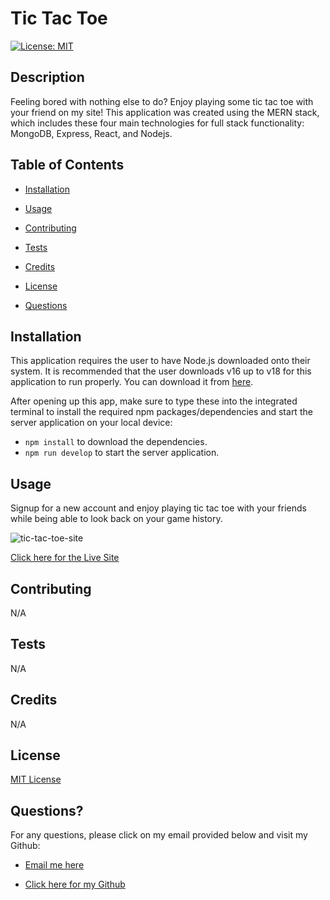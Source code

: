 # Tic Tac Toe

  [![License: MIT](https://img.shields.io/badge/License-MIT-yellow.svg)](https://opensource.org/licenses/MIT)
  ## Description

  Feeling bored with nothing else to do? Enjoy playing some tic tac toe with your friend on my site! This application was created using the MERN stack, which includes these four main technologies for full stack functionality: MongoDB, Express, React, and Nodejs.


  ## Table of Contents

  - [Installation](#installation)

  - [Usage](#usage)

  - [Contributing](#contributing)

  - [Tests](#tests)

  - [Credits](#credits)

  - [License](#license)

  - [Questions](#questions)


  ## Installation

  This application requires the user to have Node.js downloaded onto their system. It is recommended that the user downloads v16 up to v18 for this application to run properly. You can download it from [here](https://nodejs.org/en/blog/release/v16.16.0).

  After opening up this app, make sure to type these into the integrated terminal to install the required npm packages/dependencies and start the server application on your local device: 
  - `npm install` to download the dependencies.
  - `npm run develop` to start the server application.

  ## Usage

  Signup for a new account and enjoy playing tic tac toe with your friends while being able to look back on your game history. 
  
![tic-tac-toe-site](https://github.com/elvislau74/tic-tac-toe/assets/126195092/4b70a442-14a6-4172-9d64-527a3887407c)

  [Click here for the Live Site](https://tic-tac-toe45-a42400054b7f.herokuapp.com/)


  ## Contributing

  N/A


  ## Tests

  N/A


  ## Credits

  N/A


  ## License

  [MIT License](https://opensource.org/licenses/MIT)


  ## Questions?

  For any questions, please click on my email provided below and visit my Github:

  - [Email me here](mailto:elvislau74@gmail.com)

  - [Click here for my Github](https://github.com/elvislau74/)
